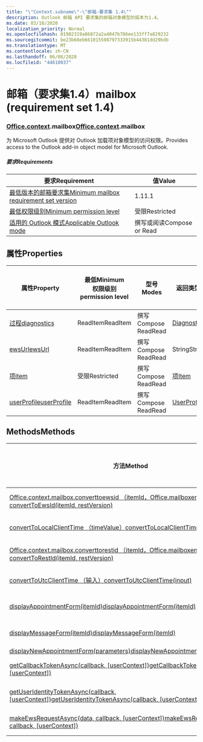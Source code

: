 ```yaml
---
title: "\"Context.subname\"-\"邮箱-要求集 1.4\""
description: Outlook 邮箱 API 要求集的邮箱对象模型的版本为1.4。
ms.date: 03/18/2020
localization_priority: Normal
ms.openlocfilehash: 01902319a86872a2a4047b786ee133ff7a829232
ms.sourcegitcommit: be23b68eb661015508797333915b44381dd29bdb
ms.translationtype: MT
ms.contentlocale: zh-CN
ms.lasthandoff: 06/08/2020
ms.locfileid: "44610037"
---
```

# <a name="mailbox-requirement-set-14"></a><span data-ttu-id="b0454-103">邮箱（要求集1.4）</span><span class="sxs-lookup"><span data-stu-id="b0454-103">mailbox (requirement set 1.4)</span></span>

### <a name="officecontextmailbox"></a><span data-ttu-id="b0454-104">[Office](office.md)[.context](office.context.md).mailbox</span><span class="sxs-lookup"><span data-stu-id="b0454-104">[Office](office.md)[.context](office.context.md).mailbox</span></span>

<span data-ttu-id="b0454-105">为 Microsoft Outlook 提供对 Outlook 加载项对象模型的访问权限。</span><span class="sxs-lookup"><span data-stu-id="b0454-105">Provides access to the Outlook add-in object model for Microsoft Outlook.</span></span>

##### <a name="requirements"></a><span data-ttu-id="b0454-106">要求</span><span class="sxs-lookup"><span data-stu-id="b0454-106">Requirements</span></span>

|<span data-ttu-id="b0454-107">要求</span><span class="sxs-lookup"><span data-stu-id="b0454-107">Requirement</span></span>| <span data-ttu-id="b0454-108">值</span><span class="sxs-lookup"><span data-stu-id="b0454-108">Value</span></span>|
|---|---|
|[<span data-ttu-id="b0454-109">最低版本的邮箱要求集</span><span class="sxs-lookup"><span data-stu-id="b0454-109">Minimum mailbox requirement set version</span></span>](../../requirement-sets/outlook-api-requirement-sets.md)| <span data-ttu-id="b0454-110">1.1</span><span class="sxs-lookup"><span data-stu-id="b0454-110">1.1</span></span>|
|[<span data-ttu-id="b0454-111">最低权限级别</span><span class="sxs-lookup"><span data-stu-id="b0454-111">Minimum permission level</span></span>](../../../outlook/understanding-outlook-add-in-permissions.md)| <span data-ttu-id="b0454-112">受限</span><span class="sxs-lookup"><span data-stu-id="b0454-112">Restricted</span></span>|
|[<span data-ttu-id="b0454-113">适用的 Outlook 模式</span><span class="sxs-lookup"><span data-stu-id="b0454-113">Applicable Outlook mode</span></span>](../../../outlook/outlook-add-ins-overview.md#extension-points)| <span data-ttu-id="b0454-114">撰写或阅读</span><span class="sxs-lookup"><span data-stu-id="b0454-114">Compose or Read</span></span>|

## <a name="properties"></a><span data-ttu-id="b0454-115">属性</span><span class="sxs-lookup"><span data-stu-id="b0454-115">Properties</span></span>

| <span data-ttu-id="b0454-116">属性</span><span class="sxs-lookup"><span data-stu-id="b0454-116">Property</span></span> | <span data-ttu-id="b0454-117">最低</span><span class="sxs-lookup"><span data-stu-id="b0454-117">Minimum</span></span><br><span data-ttu-id="b0454-118">权限级别</span><span class="sxs-lookup"><span data-stu-id="b0454-118">permission level</span></span> | <span data-ttu-id="b0454-119">型号</span><span class="sxs-lookup"><span data-stu-id="b0454-119">Modes</span></span> | <span data-ttu-id="b0454-120">返回类型</span><span class="sxs-lookup"><span data-stu-id="b0454-120">Return type</span></span> | <span data-ttu-id="b0454-121">最低</span><span class="sxs-lookup"><span data-stu-id="b0454-121">Minimum</span></span><br><span data-ttu-id="b0454-122">要求集</span><span class="sxs-lookup"><span data-stu-id="b0454-122">requirement set</span></span> |
|---|---|---|---|:---:|
| [<span data-ttu-id="b0454-123">过程</span><span class="sxs-lookup"><span data-stu-id="b0454-123">diagnostics</span></span>](/javascript/api/outlook/office.mailbox?view=outlook-js-1.4#diagnostics) | <span data-ttu-id="b0454-124">ReadItem</span><span class="sxs-lookup"><span data-stu-id="b0454-124">ReadItem</span></span> | <span data-ttu-id="b0454-125">撰写</span><span class="sxs-lookup"><span data-stu-id="b0454-125">Compose</span></span><br><span data-ttu-id="b0454-126">Read</span><span class="sxs-lookup"><span data-stu-id="b0454-126">Read</span></span> | [<span data-ttu-id="b0454-127">Diagnostics</span><span class="sxs-lookup"><span data-stu-id="b0454-127">Diagnostics</span></span>](/javascript/api/outlook/office.diagnostics?view=outlook-js-1.4) | [<span data-ttu-id="b0454-128">1.1</span><span class="sxs-lookup"><span data-stu-id="b0454-128">1.1</span></span>](../requirement-set-1.1/outlook-requirement-set-1.1.md) |
| [<span data-ttu-id="b0454-129">ewsUrl</span><span class="sxs-lookup"><span data-stu-id="b0454-129">ewsUrl</span></span>](/javascript/api/outlook/office.mailbox?view=outlook-js-1.4#ewsurl) | <span data-ttu-id="b0454-130">ReadItem</span><span class="sxs-lookup"><span data-stu-id="b0454-130">ReadItem</span></span> | <span data-ttu-id="b0454-131">撰写</span><span class="sxs-lookup"><span data-stu-id="b0454-131">Compose</span></span><br><span data-ttu-id="b0454-132">Read</span><span class="sxs-lookup"><span data-stu-id="b0454-132">Read</span></span> | <span data-ttu-id="b0454-133">String</span><span class="sxs-lookup"><span data-stu-id="b0454-133">String</span></span> | [<span data-ttu-id="b0454-134">1.1</span><span class="sxs-lookup"><span data-stu-id="b0454-134">1.1</span></span>](../requirement-set-1.1/outlook-requirement-set-1.1.md) |
| [<span data-ttu-id="b0454-135">项</span><span class="sxs-lookup"><span data-stu-id="b0454-135">item</span></span>](office.context.mailbox.item.md) | <span data-ttu-id="b0454-136">受限</span><span class="sxs-lookup"><span data-stu-id="b0454-136">Restricted</span></span> | <span data-ttu-id="b0454-137">撰写</span><span class="sxs-lookup"><span data-stu-id="b0454-137">Compose</span></span><br><span data-ttu-id="b0454-138">Read</span><span class="sxs-lookup"><span data-stu-id="b0454-138">Read</span></span> | [<span data-ttu-id="b0454-139">项</span><span class="sxs-lookup"><span data-stu-id="b0454-139">Item</span></span>](/javascript/api/outlook/office.item?view=outlook-js-1.4) | [<span data-ttu-id="b0454-140">1.1</span><span class="sxs-lookup"><span data-stu-id="b0454-140">1.1</span></span>](../requirement-set-1.1/outlook-requirement-set-1.1.md) |
| [<span data-ttu-id="b0454-141">userProfile</span><span class="sxs-lookup"><span data-stu-id="b0454-141">userProfile</span></span>](/javascript/api/outlook/office.mailbox?view=outlook-js-1.4#userprofile) | <span data-ttu-id="b0454-142">ReadItem</span><span class="sxs-lookup"><span data-stu-id="b0454-142">ReadItem</span></span> | <span data-ttu-id="b0454-143">撰写</span><span class="sxs-lookup"><span data-stu-id="b0454-143">Compose</span></span><br><span data-ttu-id="b0454-144">Read</span><span class="sxs-lookup"><span data-stu-id="b0454-144">Read</span></span> | [<span data-ttu-id="b0454-145">UserProfile</span><span class="sxs-lookup"><span data-stu-id="b0454-145">UserProfile</span></span>](/javascript/api/outlook/office.userprofile?view=outlook-js-1.4) | [<span data-ttu-id="b0454-146">1.1</span><span class="sxs-lookup"><span data-stu-id="b0454-146">1.1</span></span>](../requirement-set-1.1/outlook-requirement-set-1.1.md) |

## <a name="methods"></a><span data-ttu-id="b0454-147">Methods</span><span class="sxs-lookup"><span data-stu-id="b0454-147">Methods</span></span>

| <span data-ttu-id="b0454-148">方法</span><span class="sxs-lookup"><span data-stu-id="b0454-148">Method</span></span> | <span data-ttu-id="b0454-149">最低</span><span class="sxs-lookup"><span data-stu-id="b0454-149">Minimum</span></span><br><span data-ttu-id="b0454-150">权限级别</span><span class="sxs-lookup"><span data-stu-id="b0454-150">permission level</span></span> | <span data-ttu-id="b0454-151">型号</span><span class="sxs-lookup"><span data-stu-id="b0454-151">Modes</span></span> | <span data-ttu-id="b0454-152">最低</span><span class="sxs-lookup"><span data-stu-id="b0454-152">Minimum</span></span><br><span data-ttu-id="b0454-153">要求集</span><span class="sxs-lookup"><span data-stu-id="b0454-153">requirement set</span></span> |
|---|---|---|:---:|
| [<span data-ttu-id="b0454-154">Office.context.mailbox.converttoewsid （itemId，Office.mailboxenums.restversion）</span><span class="sxs-lookup"><span data-stu-id="b0454-154">convertToEwsId(itemId, restVersion)</span></span>](/javascript/api/outlook/office.mailbox?view=outlook-js-1.4#converttoewsid-itemid--restversion-) | <span data-ttu-id="b0454-155">受限</span><span class="sxs-lookup"><span data-stu-id="b0454-155">Restricted</span></span> | <span data-ttu-id="b0454-156">撰写</span><span class="sxs-lookup"><span data-stu-id="b0454-156">Compose</span></span><br><span data-ttu-id="b0454-157">Read</span><span class="sxs-lookup"><span data-stu-id="b0454-157">Read</span></span> | [<span data-ttu-id="b0454-158">1.3</span><span class="sxs-lookup"><span data-stu-id="b0454-158">1.3</span></span>](../requirement-set-1.3/outlook-requirement-set-1.3.md) |
| [<span data-ttu-id="b0454-159">convertToLocalClientTime （timeValue）</span><span class="sxs-lookup"><span data-stu-id="b0454-159">convertToLocalClientTime(timeValue)</span></span>](/javascript/api/outlook/office.mailbox?view=outlook-js-1.4#converttolocalclienttime-timevalue-) | <span data-ttu-id="b0454-160">ReadItem</span><span class="sxs-lookup"><span data-stu-id="b0454-160">ReadItem</span></span> | <span data-ttu-id="b0454-161">撰写</span><span class="sxs-lookup"><span data-stu-id="b0454-161">Compose</span></span><br><span data-ttu-id="b0454-162">Read</span><span class="sxs-lookup"><span data-stu-id="b0454-162">Read</span></span> | [<span data-ttu-id="b0454-163">1.1</span><span class="sxs-lookup"><span data-stu-id="b0454-163">1.1</span></span>](../requirement-set-1.1/outlook-requirement-set-1.1.md) |
| [<span data-ttu-id="b0454-164">Office.context.mailbox.converttorestid （itemId，Office.mailboxenums.restversion）</span><span class="sxs-lookup"><span data-stu-id="b0454-164">convertToRestId(itemId, restVersion)</span></span>](/javascript/api/outlook/office.mailbox?view=outlook-js-1.4#converttorestid-itemid--restversion-) | <span data-ttu-id="b0454-165">受限</span><span class="sxs-lookup"><span data-stu-id="b0454-165">Restricted</span></span> | <span data-ttu-id="b0454-166">撰写</span><span class="sxs-lookup"><span data-stu-id="b0454-166">Compose</span></span><br><span data-ttu-id="b0454-167">Read</span><span class="sxs-lookup"><span data-stu-id="b0454-167">Read</span></span> | [<span data-ttu-id="b0454-168">1.3</span><span class="sxs-lookup"><span data-stu-id="b0454-168">1.3</span></span>](../requirement-set-1.3/outlook-requirement-set-1.3.md) |
| [<span data-ttu-id="b0454-169">convertToUtcClientTime （输入）</span><span class="sxs-lookup"><span data-stu-id="b0454-169">convertToUtcClientTime(input)</span></span>](/javascript/api/outlook/office.mailbox?view=outlook-js-1.4#converttoutcclienttime-input-) | <span data-ttu-id="b0454-170">ReadItem</span><span class="sxs-lookup"><span data-stu-id="b0454-170">ReadItem</span></span> | <span data-ttu-id="b0454-171">撰写</span><span class="sxs-lookup"><span data-stu-id="b0454-171">Compose</span></span><br><span data-ttu-id="b0454-172">Read</span><span class="sxs-lookup"><span data-stu-id="b0454-172">Read</span></span> | [<span data-ttu-id="b0454-173">1.1</span><span class="sxs-lookup"><span data-stu-id="b0454-173">1.1</span></span>](../requirement-set-1.1/outlook-requirement-set-1.1.md) |
| [<span data-ttu-id="b0454-174">displayAppointmentForm(itemId)</span><span class="sxs-lookup"><span data-stu-id="b0454-174">displayAppointmentForm(itemId)</span></span>](/javascript/api/outlook/office.mailbox?view=outlook-js-1.4#displayappointmentform-itemid-) | <span data-ttu-id="b0454-175">ReadItem</span><span class="sxs-lookup"><span data-stu-id="b0454-175">ReadItem</span></span> | <span data-ttu-id="b0454-176">撰写</span><span class="sxs-lookup"><span data-stu-id="b0454-176">Compose</span></span><br><span data-ttu-id="b0454-177">Read</span><span class="sxs-lookup"><span data-stu-id="b0454-177">Read</span></span> | [<span data-ttu-id="b0454-178">1.1</span><span class="sxs-lookup"><span data-stu-id="b0454-178">1.1</span></span>](../requirement-set-1.1/outlook-requirement-set-1.1.md) |
| [<span data-ttu-id="b0454-179">displayMessageForm(itemId)</span><span class="sxs-lookup"><span data-stu-id="b0454-179">displayMessageForm(itemId)</span></span>](/javascript/api/outlook/office.mailbox?view=outlook-js-1.4#displaymessageform-itemid-) | <span data-ttu-id="b0454-180">ReadItem</span><span class="sxs-lookup"><span data-stu-id="b0454-180">ReadItem</span></span> | <span data-ttu-id="b0454-181">撰写</span><span class="sxs-lookup"><span data-stu-id="b0454-181">Compose</span></span><br><span data-ttu-id="b0454-182">Read</span><span class="sxs-lookup"><span data-stu-id="b0454-182">Read</span></span> | [<span data-ttu-id="b0454-183">1.1</span><span class="sxs-lookup"><span data-stu-id="b0454-183">1.1</span></span>](../requirement-set-1.1/outlook-requirement-set-1.1.md) |
| [<span data-ttu-id="b0454-184">displayNewAppointmentForm(parameters)</span><span class="sxs-lookup"><span data-stu-id="b0454-184">displayNewAppointmentForm(parameters)</span></span>](/javascript/api/outlook/office.mailbox?view=outlook-js-1.4#displaynewappointmentform-parameters-) | <span data-ttu-id="b0454-185">ReadItem</span><span class="sxs-lookup"><span data-stu-id="b0454-185">ReadItem</span></span> | <span data-ttu-id="b0454-186">Read</span><span class="sxs-lookup"><span data-stu-id="b0454-186">Read</span></span> | [<span data-ttu-id="b0454-187">1.1</span><span class="sxs-lookup"><span data-stu-id="b0454-187">1.1</span></span>](../requirement-set-1.1/outlook-requirement-set-1.1.md) |
| <span data-ttu-id="b0454-188">[getCallbackTokenAsync(callback, [userContext])](/javascript/api/outlook/office.mailbox?view=outlook-js-1.4#getcallbacktokenasync-callback--usercontext-)</span><span class="sxs-lookup"><span data-stu-id="b0454-188">[getCallbackTokenAsync(callback, [userContext])](/javascript/api/outlook/office.mailbox?view=outlook-js-1.4#getcallbacktokenasync-callback--usercontext-)</span></span> | <span data-ttu-id="b0454-189">ReadItem</span><span class="sxs-lookup"><span data-stu-id="b0454-189">ReadItem</span></span> | <span data-ttu-id="b0454-190">撰写</span><span class="sxs-lookup"><span data-stu-id="b0454-190">Compose</span></span><br><span data-ttu-id="b0454-191">Read</span><span class="sxs-lookup"><span data-stu-id="b0454-191">Read</span></span> | [<span data-ttu-id="b0454-192">1.3</span><span class="sxs-lookup"><span data-stu-id="b0454-192">1.3</span></span>](../requirement-set-1.3/outlook-requirement-set-1.3.md)<br>[<span data-ttu-id="b0454-193">1.1</span><span class="sxs-lookup"><span data-stu-id="b0454-193">1.1</span></span>](../requirement-set-1.1/outlook-requirement-set-1.1.md) |
| <span data-ttu-id="b0454-194">[getUserIdentityTokenAsync(callback, [userContext])](/javascript/api/outlook/office.mailbox?view=outlook-js-1.4#getuseridentitytokenasync-callback--usercontext-)</span><span class="sxs-lookup"><span data-stu-id="b0454-194">[getUserIdentityTokenAsync(callback, [userContext])](/javascript/api/outlook/office.mailbox?view=outlook-js-1.4#getuseridentitytokenasync-callback--usercontext-)</span></span> | <span data-ttu-id="b0454-195">ReadItem</span><span class="sxs-lookup"><span data-stu-id="b0454-195">ReadItem</span></span> | <span data-ttu-id="b0454-196">撰写</span><span class="sxs-lookup"><span data-stu-id="b0454-196">Compose</span></span><br><span data-ttu-id="b0454-197">Read</span><span class="sxs-lookup"><span data-stu-id="b0454-197">Read</span></span> | [<span data-ttu-id="b0454-198">1.1</span><span class="sxs-lookup"><span data-stu-id="b0454-198">1.1</span></span>](../requirement-set-1.1/outlook-requirement-set-1.1.md) |
| <span data-ttu-id="b0454-199">[makeEwsRequestAsync(data, callback, [userContext])](/javascript/api/outlook/office.mailbox?view=outlook-js-1.4#makeewsrequestasync-data--callback--usercontext-)</span><span class="sxs-lookup"><span data-stu-id="b0454-199">[makeEwsRequestAsync(data, callback, [userContext])](/javascript/api/outlook/office.mailbox?view=outlook-js-1.4#makeewsrequestasync-data--callback--usercontext-)</span></span> | <span data-ttu-id="b0454-200">ReadWriteMailbox</span><span class="sxs-lookup"><span data-stu-id="b0454-200">ReadWriteMailbox</span></span> | <span data-ttu-id="b0454-201">撰写</span><span class="sxs-lookup"><span data-stu-id="b0454-201">Compose</span></span><br><span data-ttu-id="b0454-202">Read</span><span class="sxs-lookup"><span data-stu-id="b0454-202">Read</span></span> | [<span data-ttu-id="b0454-203">1.1</span><span class="sxs-lookup"><span data-stu-id="b0454-203">1.1</span></span>](../requirement-set-1.1/outlook-requirement-set-1.1.md) |
